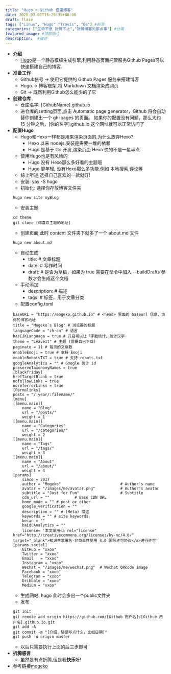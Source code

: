 ```yaml
---
title: "Hugo + Github 搭建博客"
date: 2020-03-01T15:25:35+08:00
draft: flase
tags: ["Linux", "Hugo" "Travis", "Go"] #标签
categories: ["生命不息 折腾不止","折腾博客的那点事"] #分类
featured_image: #顶部图片
description:  #描述
---
```

- **介绍**
    * [Hugo](https://github.com/gohugoio/hugo)是一个静态模板生成引擎,利用静态页面托管服务Github Pages可以快速搭建自己的博客.
- **准备工作**
    * Github帐号 -> 使用它提供的 Github Pages 服务来搭建博客
    * Hugo -> 博客框架,将 Markdown 文档渲染成网页
    * Git -> 既然利用Github怎么能少的了它
- **创建仓库**
    * 仓库名字: [GithubName].github.io
    * 进仓库的setting页面,点击 Automatic page generator，Github 将会自动替你创建出一个 gh-pages 的页面。 如果你的配置没有问题，那么大约 15 分钟之后，[你的名字].github.io 这个网址就可以正常访问了
- **配置Hugo**
    * Hugo和Hexo一样都是用来渲染页面的,为什么放弃Hexo?
        + Hexo 以来 nodejs,安装是需要一堆的依赖
        + Hugo 是基于 Go 开发,渲染页面 Hexo 快的不是一星半点
    * 使用Hugo也是有风险的
        + Hugo 没有 Hexo那么多好看的主题哦
        + Hugo 更年轻, 没有Hexo那么多功能.例如 本地搜索,评论等
    * 综上所述,选择自己喜欢的一款就好!
    * 安装: yay -S hugo
    * 初始化: 选择你存放博客文件夹
    ~~~shell
    hugo new site myBlog
    ~~~
    * 安装主题
    ~~~shell
    cd theme
    git clone [你喜欢主题的地址]
    ~~~
    * 创建页面,此时 content 文件夹下就多了一个 about.md 文件
    ~~~shell
    hugo new about.md
    ~~~
    * 自动生成
        + title: # 文章标题
        + date: # 写作时间
        + draft: # 是否为草稿，如果为 true 需要在命令中加入 --buildDrafts 参数才会生成这个文档
    * 手动添加
        + description: # 描述
        + tags: # 标签，用于文章分类
    * 配置config.toml
    ~~~shell
    baseURL = "https://mogeko.github.io" # <head> 里面的 baseurl 信息，填你的博客地址
    title = "Mogeko`s Blog" # 浏览器的标题
    languageCode = "zh-cn" # 语言
    hasCJKLanguage = true # 开启可以让「字数统计」统计汉字
    theme = "LeaveIt" # 主题 (需要自己下载)
    paginate = 11 # 每页的文章数
    enableEmoji = true # 支持 Emoji
    enableRobotsTXT = true # 支持 robots.txt
    googleAnalytics = "" # Google 统计 id
    preserveTaxonomyNames = true
    [blackfriday]
    hrefTargetBlank = true
    nofollowLinks = true
    noreferrerLinks = true
    [Permalinks]
    posts = "/:year/:filename/"
    [menu]
    [[menu.main]]
        name = "Blog"
        url = "/posts/"
        weight = 1
    [[menu.main]]
        name = "Categories"
        url = "/categories/"
        weight = 2
    [[menu.main]]
        name = "Tags"
        url = "/tags/"
        weight = 3
    [[menu.main]]
        name = "About"
        url = "/about/"
        weight = 4
    [params]
        since = 2017
        author = "Mogeko"                          # Author's name
        avatar = "/images/me/avatar.png"           # Author's avatar
        subtitle = "Just for Fun"                  # Subtitle
        cdn_url = ""           # Base CDN URL
        home_mode = "" # post or other
        google_verification = ""
        description = "" # (Meta) 描述
        keywords = "" # site keywords
        beian = ""
        baiduAnalytics = ""
        license= '本文采用<a rel="license" href="http://creativecommons.org/licenses/by-nc/4.0/" target="_blank">知识共享署名-非商业性使用 4.0 国际许可协议</a>进行许可'
    [params.social]
        GitHub = "xxoo"
        Twitter = "xxoo"
        Email   = "xxoo"
        Instagram = "xxoo"
        Wechat = "/images/me/wechat.png"  # Wechat QRcode image
        Facebook = "xxoo"
        Telegram = "xxoo"
        Dribbble = "xxoo"
        Medium = "xxoo"
    ~~~
    * 生成网站: hugo 此时会多出一个public文件夹
    * 发布
    ~~~shell
    git init
    git remote add origin https://github.com/[Github 用户名]/[Github 用户名].github.io.git
    git add -A
    git commit -m "[介绍，随便写点什么，比如日期]"
    git push -u origin master
    ~~~
    * 以后只需要执行上面的后三步即可
- **折腾感言**
    * 虽然是有点折腾,但是我**快乐**呀!
- 参考链接[mogeko](https://mogeko.me/2018/018/)


